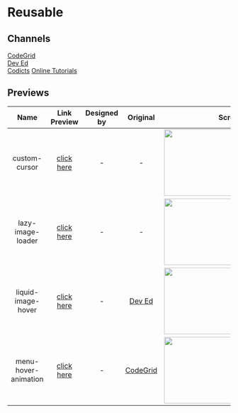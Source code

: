 # Reusable

## Channels 

[CodeGrid](https://www.youtube.com/channel/UC7pVho4O31FyfQsZdXWejEw/featured)  
[Dev Ed](https://www.youtube.com/channel/UClb90NQQcskPUGDIXsQEz5Q)  
[Codicts](https://www.youtube.com/channel/UCItYqcz88SDtWMZ---R492g/featured)
[Online Tutorials](https://www.youtube.com/channel/UCbwXnUipZsLfUckBPsC7Jog)

## Previews

Name | Link Preview | Designed by | Original | Screen
:--: | :--: | :--:        | :--:     | :--:
custom-cursor      | [click here](https://keemluvr.github.io/reusable/custom-cursor/ "preview") | - | - | <img src="https://i.imgur.com/7dqmAb6.png" data-canonical-src="https://i.imgur.com/7dqmAb6.png" width="300" height="150" />
lazy-image-loader   | [click here](https://keemluvr.github.io/reusable/lazy-image-loader/ "preview") | - | - | <img src="https://i.imgur.com/S0FPn3E.png" data-canonical-src="https://i.imgur.com/S0FPn3E.png" width="300" height="150" />
liquid-image-hover | [click here](https://keemluvr.github.io/reusable/liquid-image-hover) | - | [Dev Ed](https://www.youtube.com/channel/UClb90NQQcskPUGDIXsQEz5Q) | <img src="https://i.imgur.com/B5bI40l.png" data-canonical-src="https://i.imgur.com/B5bI40l.png" width="300" height="150" />  
menu-hover-animation | [click here](https://keemluvr.github.io/reusable/menu-hover-animation) | - | [CodeGrid](https://www.youtube.com/channel/UC7pVho4O31FyfQsZdXWejEw/featured) | <img src="https://i.imgur.com/IMqE9Ay.png" data-canonical-src="https://i.imgur.com/IMqE9Ay.png" width="300" height="150" /> 

